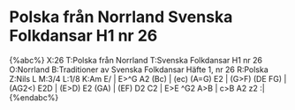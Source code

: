 # Polska från Norrland Svenska Folkdansar H1 nr 26

{%abc%}
X:26
T:Polska från Norrland
T:Svenska Folkdansar H1 nr 26
O:Norrland
B:Traditioner av Svenska Folkdansar Häfte 1, nr 26
R:Polska
Z:Nils L
M:3/4
L:1/8
K:Am
E/ | E>^G A2 (Bc) | (ec) (A=G) E2 | (G>F) (DE FG) | (AG2<) E2D |
(E>D) E2 (GA) | (EF) D2 C2 | E>E ^G2 A>B | c>B A2 z2 :|
{%endabc%}
